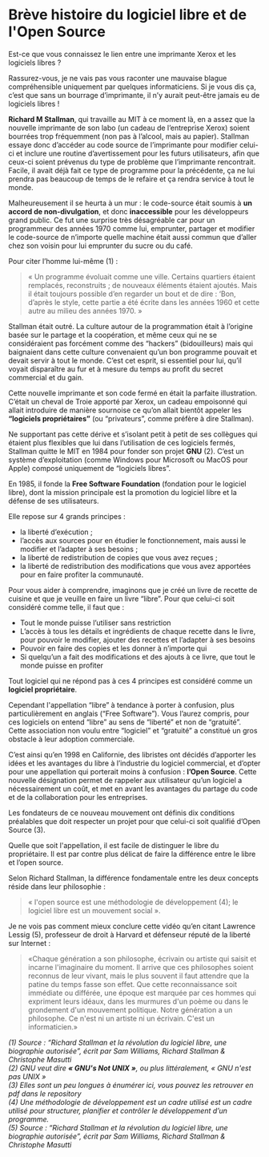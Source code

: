 # Brève histoire du logiciel libre et de l'Open Source

Est-ce que vous connaissez le lien entre une imprimante Xerox et les logiciels libres ? 

Rassurez-vous, je ne vais pas vous raconter une mauvaise blague compréhensible uniquement par quelques informaticiens. 
Si je vous dis ça, c’est que sans un bourrage d’imprimante, il n’y aurait peut-être jamais eu de logiciels libres !

**Richard M Stallman**, qui travaille au MIT à ce moment là, en a assez que la nouvelle imprimante de son labo (un cadeau de l’entreprise Xerox) soient bourrées trop fréquemment (non pas à l’alcool, mais au papier). 
Stallman essaye donc d’accéder au code source de l’imprimante pour modifier celui-ci et inclure une routine d’avertissement pour les futurs utilisateurs, afin que ceux-ci soient prévenus du type de problème que l’imprimante rencontrait.  
Facile, il avait déjà fait ce type de programme pour la précédente, ça ne lui prendra pas beaucoup de temps de le refaire et ça rendra service à tout le monde.

Malheureusement il se heurta à un mur : le code-source était soumis à **un accord de non-divulgation**, et donc **inaccessible** pour les développeurs grand public. Ce fut une surprise très désagréable car pour un programmeur des années 1970 comme lui, emprunter, partager et modifier le code-source de n’importe quelle machine était aussi commun que d’aller chez son voisin pour lui emprunter du sucre ou du café. 

Pour citer l’homme lui-même (1) : 
>« Un programme évoluait comme une ville. Certains quartiers étaient remplacés, reconstruits ; de nouveaux éléments étaient ajoutés. Mais il était toujours possible d’en regarder un bout et de dire : ‘Bon, d’après le style, cette partie a été écrite dans les années 1960 et cette autre au milieu des années 1970. »

Stallman était outré. La culture autour de la programmation était à l’origine basée sur le partage et la coopération, et même ceux qui ne se considéraient pas forcément comme des “hackers” (bidouilleurs) mais qui baignaient dans cette culture convenaient qu’un bon programme pouvait et devait servir à tout le monde. C’est cet esprit, si essentiel pour lui, qu’il voyait disparaître au fur et à mesure du temps au profit du secret commercial et du gain. 

Cette nouvelle imprimante et son code fermé en était la parfaite illustration. C’était un cheval de Troie apporté par Xerox, un cadeau empoisonné qui allait introduire de manière sournoise ce qu’on allait bientôt appeler les **“logiciels propriétaires”** (ou “privateurs”, comme préfère à dire Stallman).

Ne supportant pas cette dérive et s’isolant petit à petit de ses collègues qui étaient plus flexibles que lui dans l’utilisation de ces logiciels fermés, Stallman quitte le MIT en 1984 pour fonder son projet **GNU** (2). C’est un système d’exploitation (comme Windows pour Microsoft ou MacOS pour Apple) composé uniquement de “logiciels libres”. 

En 1985, il fonde la **Free Software Foundation** (fondation pour le logiciel libre), dont la mission principale est la promotion du logiciel libre et la défense de ses utilisateurs.

Elle repose sur 4 grands principes :
* la liberté d’exécution ;
* l’accès aux sources pour en étudier le fonctionnement, mais aussi le modifier et l’adapter à ses besoins ;
* la liberté de redistribution de copies que vous avez reçues ;
* la liberté de redistribution des modifications que vous avez apportées pour en faire profiter la communauté.

Pour vous aider à comprendre, imaginons que je créé un livre de recette de cuisine et que je veuille en faire un livre “libre”. Pour que celui-ci soit considéré comme telle, il faut que : 
* Tout le monde puisse l’utiliser sans restriction
* L’accès à tous les détails et ingrédients de chaque recette dans le livre, pour pouvoir le modifier, ajouter des recettes et l’adapter à ses besoins
* Pouvoir en faire des copies et les donner à n’importe qui
* Si quelqu’un a fait des modifications et des ajouts à ce livre, que tout le monde puisse en profiter

Tout logiciel qui ne répond pas à ces 4 principes est considéré comme un **logiciel propriétaire**.

Cependant l'appellation “libre” à tendance à porter à confusion, plus particulièrement en anglais (“Free Software”). Vous l’aurez compris, pour ces logiciels on entend “libre” au sens de “liberté” et non de “gratuité”. Cette association non voulu entre “logiciel” et “gratuité” a constitué un gros obstacle à leur adoption commerciale. 

C’est ainsi qu’en 1998 en Californie, des libristes ont décidés d’apporter les idées et les avantages du libre à l’industrie du logiciel commercial, et d’opter pour une appellation qui porterait moins à confusion : **l’Open Source**.
Cette nouvelle désignation permet de rappeler aux utilisateur qu’un logiciel a nécessairement un coût, et met en avant les avantages du partage du code et de la collaboration pour les entreprises. 

Les fondateurs de ce nouveau mouvement ont définis dix conditions préalables que doit respecter un projet pour que celui-ci soit qualifié d’Open Source (3). 

Quelle que soit l'appellation, il est facile de distinguer le libre du propriétaire. Il est par contre plus délicat de faire la différence entre le libre et l’open source. 

Selon Richard Stallman, la différence fondamentale entre les deux concepts réside dans leur philosophie : 
>« l'open source est une méthodologie de développement (4); le logiciel libre est un mouvement social ».

Je ne vois pas comment mieux conclure cette vidéo qu’en citant Lawrence Lessig (5), professeur de droit à Harvard et défenseur réputé de la liberté sur Internet :

>«Chaque génération a son philosophe, écrivain ou artiste qui saisit et incarne l'imaginaire du moment. Il arrive que ces philosophes soient reconnus de leur vivant, mais le plus souvent il faut attendre que la patine du temps fasse son effet. Que cette reconnaissance soit immédiate ou différée, une époque est marquée par ces hommes qui expriment leurs idéaux, dans les murmures d'un poème ou dans le grondement d'un mouvement politique. Notre génération a un philosophe. Ce n'est ni un artiste ni un écrivain. C'est un informaticien.»

*(1) Source : “Richard Stallman et la révolution du logiciel libre, une biographie autorisée”, écrit par Sam Williams, Richard Stallman & Christophe Masutti*  
*(2) GNU veut dire **« GNU's Not UNIX »**, ou plus littéralement, « GNU n'est pas UNIX »*  
*(3) Elles sont un peu longues à énumérer ici, vous pouvez les retrouver en pdf dans le repository*  
*(4) Une méthodologie de développement est un cadre utilisé est un cadre utilisé pour structurer, planifier et contrôler le développement d’un programme.*  
*(5) Source : “Richard Stallman et la révolution du logiciel libre, une biographie autorisée”, écrit par Sam Williams, Richard Stallman & Christophe Masutti*  
